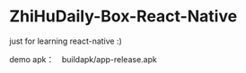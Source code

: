 # ZhiHuDaily-Box-React-Native
just for learning react-native  :)

demo apk：　buildapk/app-release.apk
